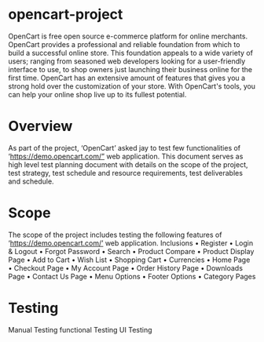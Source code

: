 # opencart-project
OpenCart is free open source e-commerce platform for online merchants. OpenCart provides a professional and reliable foundation from which to build a successful online store. This foundation appeals to a wide variety of users; ranging from seasoned web developers looking for a user-friendly interface to use, to shop owners just launching their business online for the first time. OpenCart has an extensive amount of features that gives you a strong hold over the customization of your store. With OpenCart's tools, you can help your online shop live up to its fullest potential.

# Overview
As part of the project, ‘OpenCart’ asked jay to test few functionalities of ‘https://demo.opencart.com/” web application.
This document serves as high level test planning document with details on the scope of the project, test strategy, test schedule and resource requirements, test deliverables and schedule.

# Scope
The scope of the project includes testing the following features of ‘https://demo.opencart.com/’ web application.
Inclusions
• Register
• Login & Logout
• Forgot Password
• Search
• Product Compare
• Product Display Page
• Add to Cart
• Wish List
• Shopping Cart
• Currencies
• Home Page
• Checkout Page
• My Account Page
• Order History Page
• Downloads Page
• Contact Us Page
• Menu Options
• Footer Options
• Category Pages

# Testing 
Manual Testing 
functional Testing 
UI Testing 

